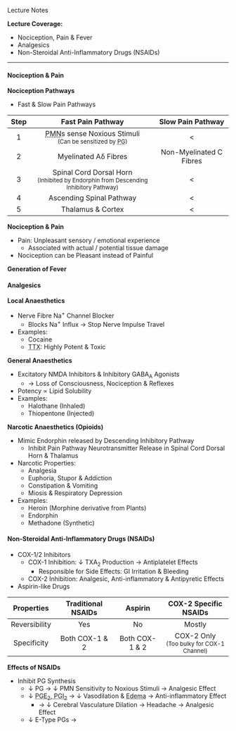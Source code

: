Lecture Notes

**Lecture Coverage:**
- Nociception, Pain & Fever
- Analgesics
- Non-Steroidal Anti-Inflammatory Drugs (NSAIDs)

---
#### **Nociception & Pain**
**Nociception Pathways**
- Fast & Slow Pain Pathways

| Step |                                                                         Fast Pain Pathway                                                                         |    Slow Pain Pathway    |
| :--: | :---------------------------------------------------------------------------------------------------------------------------------------------------------------: | :---------------------: |
|  1   | <abbr Title="Polymodal Nociceptive Neurones">PMN</abbr>s sense Noxious Stimuli<br><font size="2">(Can be sensitized by <abbr Title="Prostaglandin">PG</abbr>)</r> |            <            |
|  2   |                                                                       Myelinated Aδ Fibres                                                                        | Non-Myelinated C Fibres |
|  3   |                             Spinal Cord Dorsal Horn<br><font size="2">(Inhibited by Endorphin from Descending Inhibitory Pathway)</r>                             |            <            |
|  4   |                                                                     Ascending Spinal Pathway                                                                      |            <            |
|  5   |                                                                         Thalamus & Cortex                                                                         |            <            |

**Nociception & Pain**
- Pain: Unpleasant sensory / emotional experience 
	- Associated with actual / potential tissue damage
- Nociception can be Pleasant instead of Painful

**Generation of Fever**



#### **Analgesics**
**Local Anaesthetics**
- Nerve Fibre Na<sup>+</sup> Channel Blocker
	- Blocks Na<sup>+</sup> Influx → Stop Nerve Impulse Travel
- Examples:
	- Cocaine
	- <abbr Title="Tetradotoxin">TTX</abbr>: Highly Potent & Toxic

**General Anaesthetics**
- Excitatory NMDA Inhibitors & Inhibitory GABA<sub>A</sub> Agonists
	- → Loss of Consciousness, Nociception & Reflexes
- Potency ∝ Lipid Solubility
- Examples:
	- Halothane (Inhaled)
	- Thiopentone (Injected)

**Narcotic Anaesthetics (Opioids)**
- Mimic Endorphin released by Descending Inhibitory Pathway
	- Inhibit Pain Pathway Neurotransmitter Release in Spinal Cord Dorsal Horn & Thalamus
- Narcotic Properties:
	- Analgesia
	- Euphoria, Stupor & Addiction
	- Constipation & Vomiting
	- Miosis & Respiratory Depression
- Examples:
	- Heroin (Morphine derivative from Plants)
	- Endorphin
	- Methadone (Synthetic)


#### **Non-Steroidal Anti-Inflammatory Drugs (NSAIDs)**
- COX-1/2 Inhibitors
	- COX-1 Inhibition: ↓ TXA<sub>2</sub> Production → Antiplatelet Effects
		- Responsible for Side Effects: GI Irritation & Bleeding
	- COX-2 Inhibition: Analgesic, Anti-inflammatory & Antipyretic Effects
- Aspirin-like Drugs

|  Properties   | Traditional NSAIDs |    Aspirin     |                       COX-2 Specific NSAIDs                       |
| :-----------: | :----------------: | :------------: | :---------------------------------------------------------------: |
| Reversibility |        Yes         |       No       |                              Mostly                               |
|  Specificity  |   Both COX-1 & 2   | Both COX-1 & 2 | COX-2 Only<br><font size="2">(Too bulky for COX-1 Channel)</font> |

**Effects of NSAIDs**
- Inhibit PG Synthesis
	- ↓ PG → ↓ PMN Sensitivity to Noxious Stimuli → Analgesic Effect
	- ↓ <abbr Title="Vasodilator PGs">PGE<sub>2</sub>, PGI<sub>2</sub></abbr> → ↓ Vasodilation & <abbr Title="Swelling in Tissue">Edema</abbr> → Anti-inflammatory Effect
		- → ↓ Cerebral Vasculature Dilation → Headache → Analgesic Effect
	- ↓ E-Type PGs →